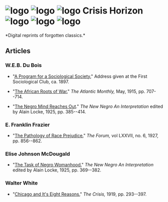 


<h1>
<img src="Images/logo1.png" alt="logo" class="logol" />
<img src="Images/logo2.png" alt="logo" class="logol" />
<img src="Images/logo3.png" alt="logo" class="logol" />
<span class="center">Crisis Horizon</span>
<img src="Images/logo4.png" alt="logo" class="logor" />
<img src="Images/logo5.png" alt="logo" class="logor" />
<img src="Images/logo6.png" alt="logo" class="logor" />
</h1>
<span class="center">*Digital reprints of forgotten classics.*</span>



## Articles

### W.E.B. Du Bois
* "[A Program for a Sociological Society.](articles/program.html)" Address given at the First Sociological Club, ca. 1897.

* "[The African Roots of War.](articles/african_roots_of_war.html)" <em>The Atlantic Monthly,</em> May, 1915, pp. 707--714.
* "[The Negro Mind Reaches Out](articles/reaches.html)." <em>The New Negro An Interpretation</em> edited by Alain Locke, 1925, pp. 385--414.

### E. Franklin Frazier
* "[The Pathology of Race Prejudice.](articles/pathology.html)" <em>The Forum,</em> vol LXXVII, no. 6, 1927, pp. 856--862.

### Elise Johnson McDougald
* "[The Task of Negro Womanhood.](articles/womanhood.html)" <em>The New Negro An Interpretation</em> edited by Alain Locke, 1925, pp. 369--382.


### Walter White
* "[Chicago and It's Eight Reasons.](articles/chicago.html)" <em>The Crisis,</em> 1919, pp. 293--397.



